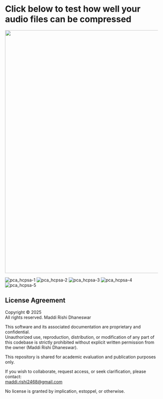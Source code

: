 # Click below to test how well your audio files can be compressed

<a href="https://colab.research.google.com/drive/1TMzc8akX3tVON9wvO4ZezrB96rz4UE9J?usp=sharing"> <img src="https://colab.research.google.com/assets/colab-badge.svg" width="800" /> </a>


![pca_hcpsa-1](https://github.com/user-attachments/assets/e16c5f59-bafd-4596-b403-41cfdeb1634d)
![pca_hcpsa-2](https://github.com/user-attachments/assets/081773b3-bb37-4225-84d7-3721386e76e3)
![pca_hcpsa-3](https://github.com/user-attachments/assets/a735b805-4b7c-4cc4-9a2f-b55bda0e0c6e)
![pca_hcpsa-4](https://github.com/user-attachments/assets/45f1de02-f089-4759-a287-fbd680be32a2)
![pca_hcpsa-5](https://github.com/user-attachments/assets/695739e4-2be8-4ebb-b42b-d756390b1e1d)


## License Agreement

Copyright © 2025  
All rights reserved. Maddi Rishi Dhaneswar

This software and its associated documentation are proprietary and confidential.  
Unauthorized use, reproduction, distribution, or modification of any part of this codebase is strictly prohibited without explicit written permission from the owner (Maddi Rishi Dhaneswar).

This repository is shared for academic evaluation and publication purposes only.

If you wish to collaborate, request access, or seek clarification, please contact:  
maddi.rishi2468@gmail.com

No license is granted by implication, estoppel, or otherwise.
